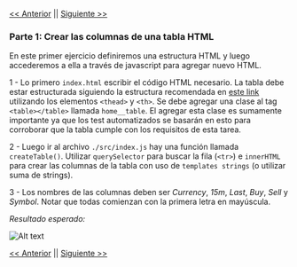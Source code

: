 [<< Anterior](../../README.md) || [ Siguiente >>](../part2/part2.md)

### Parte 1: Crear las columnas de una tabla HTML

En este primer ejercicio definiremos una estructura HTML y luego accederemos a ella a través de javascript para agregar nuevo HTML.

1 - Lo primero `index.html` escribir el código HTML necesario. La tabla debe estar estructurada siguiendo la estructura recomendada en [este link](https://www.w3schools.com/tags/tag_thead.asp) utilizando los elementos `<thead>` y `<th>`. 
Se debe agregar una clase al tag `<table></table>` llamada `home__table`. El agregar esta clase es sumamente importante ya que los test automatizados se basarán en esto para corroborar que la tabla cumple con los requisitos de esta tarea.

2 - Luego ir al archivo `./src/index.js` hay una función llamada `createTable()`. Utilizar `querySelector` para buscar la fila (`<tr>`) e `innerHTML` para crear las columnas de la tabla con uso de `templates strings` (o utilizar suma de strings).

3 - Los nombres de las columnas deben ser *Currency*, *15m*, *Last*, *Buy*, *Sell* y *Symbol*. Notar que todas comienzan con la primera letra en mayúscula.

*Resultado esperado:*

![Alt text](img.png?raw=true "Column names")

[<< Anterior](../../README.md) || [ Siguiente >>](../part2/part2.md)